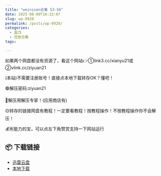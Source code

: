 ```yaml
---
title: "weinisen合集 53-56"
date: 2025-08-09T16:32:07
slug: wp-9920
permalink: /posts/wp-9920/
categories:
  - 盖📺
  - 恰饭合集
tags:

---
```


如果两个网盘都没有资源了，看这个网站👉①link3.cc/xianyu21或②vlink.cc/ziyuan21

(本站)不需要注册账号！直接点本地下载转存OK？懂吧！

🟢解压密码:ziyuan21

🔵解压用解压专家！(应用商店有)

🟡转存的链接网盘有教程！一定要看教程！按教程操作！不按教程操作你不会解压！

💰🈶能力的宝，可以点左下角赞赏支持一下网站运行

## 📦 下载链接
- [迅雷云盘](https://blziyuan21.com/pay-download/9920?key=2b28a6b5fa&down_id=0)
- [本地下载](https://blziyuan21.com/pay-download/9920?key=2b28a6b5fa&down_id=1)

